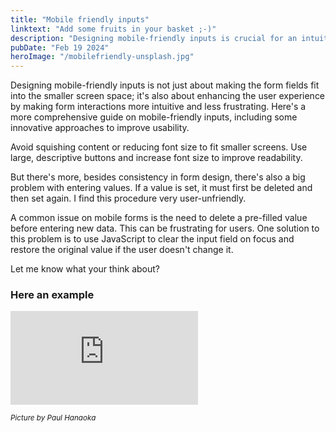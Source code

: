 ```yaml
---
title: "Mobile friendly inputs"
linktext: "Add some fruits in your basket ;-)"
description: "Designing mobile-friendly inputs is crucial for an intuitive user experience."
pubDate: "Feb 19 2024"
heroImage: "/mobilefriendly-unsplash.jpg"
---
```

Designing mobile-friendly inputs is not just about making the form fields fit into the smaller screen space; it's also about enhancing the user experience by making form interactions more intuitive and less frustrating. Here's a more comprehensive guide on mobile-friendly inputs, including some innovative approaches to improve usability.

Avoid squishing content or reducing font size to fit smaller screens. Use large, descriptive buttons and increase font size to improve readability.

But there's more, besides consistency in form design, there's also a big problem with entering values. If a value is set, it must first be deleted and then set again. I find this procedure very user-unfriendly.

A common issue on mobile forms is the need to delete a pre-filled value before entering new data. This can be frustrating for users. One solution to this problem is to use JavaScript to clear the input field on focus and restore the original value if the user doesn't change it. 

Let me know what your think about?

###  Here an example
<iframe class="w-full aspect-[4/3] lg:aspect-video" scrolling="no"  title="A Flex Counter / Mobile Focus Friendly" src="https://codepen.io/hubpork/embed/QWVoNJV?default-tab=html%2Cresult" frameborder="no" loading="lazy" allowtransparency="true" allowfullscreen="true">
  See the Pen <a href="https://codepen.io/hubpork/pen/QWVoNJV">
  A Flex Counter / Mobile Focus Friendly</a> by Michel Maillard (<a href="https://codepen.io/hubpork">@hubpork</a>)
  on <a href="https://codepen.io">CodePen</a>.
</iframe>
  

<small><i>Picture by Paul Hanaoka</i></small>